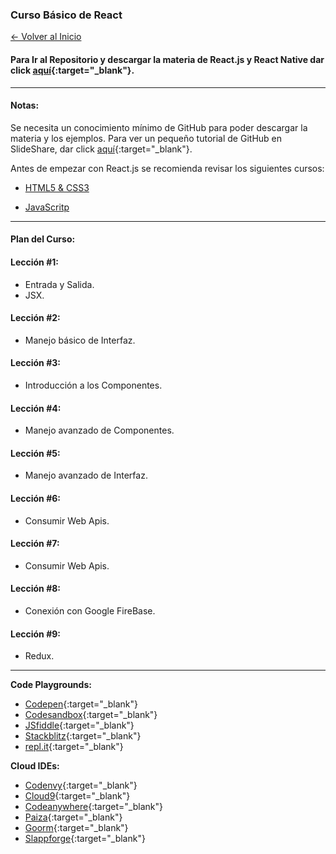 
### Curso Básico de React

[<- Volver al Inicio](https://profesantiago.github.io) 

#### Para Ir al Repositorio y descargar la materia de React.js y React Native dar click [aquí](https://github.com/ProfeSantiago/ReactJS){:target="_blank"}. 

<hr/>

#### Notas:
Se necesita un conocimiento mínimo de GitHub para poder descargar la materia y los ejemplos.
Para ver un pequeño tutorial de GitHub en SlideShare, dar click [aquí](https://www.slideshare.net/santiagorodriguezpaniagua/git-hub-amp-github-desktop-2019){:target="_blank"}. 

Antes de empezar con React.js se recomienda revisar los siguientes cursos:

- [HTML5 & CSS3](https://profesantiago.github.io/HTMLCSS)

- [JavaScritp](https://profesantiago.github.io/JavaScript)


<hr/>

#### Plan del Curso:

#### Lección #1:
* Entrada y Salida.
* JSX.

#### Lección #2:
* Manejo básico de Interfaz.

#### Lección #3:
* Introducción a los Componentes.

#### Lección #4:
* Manejo avanzado de Componentes.

#### Lección #5:
* Manejo avanzado de Interfaz.

#### Lección #6:
* Consumir Web Apis.

#### Lección #7:
* Consumir Web Apis.

#### Lección #8:
* Conexión con Google FireBase.

#### Lección #9:
* Redux.

<hr/>

**Code Playgrounds:**
- [Codepen](https://codepen.io/){:target="_blank"}
- [Codesandbox](https://codesandbox.io){:target="_blank"}
- [JSfiddle](https://jsfiddle.net/){:target="_blank"}
- [Stackblitz](https://stackblitz.com/){:target="_blank"}
- [repl.it](https://repl.it/languages){:target="_blank"}

**Cloud IDEs:**
- [Codenvy](https://codenvy.io/){:target="_blank"}
- [Cloud9](https://c9.io){:target="_blank"}
- [Codeanywhere](https://codeanywhere.com/){:target="_blank"}
- [Paiza](https://paiza.io/es){:target="_blank"}
- [Goorm](https://www.goorm.io/){:target="_blank"}
- [Slappforge](https://slappforge.com/){:target="_blank"}
